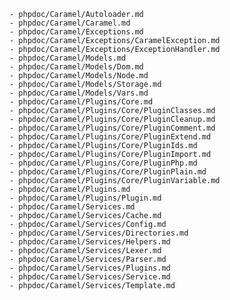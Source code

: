     - phpdoc/Caramel/Autoloader.md
    - phpdoc/Caramel/Caramel.md
    - phpdoc/Caramel/Exceptions.md
    - phpdoc/Caramel/Exceptions/CaramelException.md
    - phpdoc/Caramel/Exceptions/ExceptionHandler.md
    - phpdoc/Caramel/Models.md
    - phpdoc/Caramel/Models/Dom.md
    - phpdoc/Caramel/Models/Node.md
    - phpdoc/Caramel/Models/Storage.md
    - phpdoc/Caramel/Models/Vars.md
    - phpdoc/Caramel/Plugins/Core.md
    - phpdoc/Caramel/Plugins/Core/PluginClasses.md
    - phpdoc/Caramel/Plugins/Core/PluginCleanup.md
    - phpdoc/Caramel/Plugins/Core/PluginComment.md
    - phpdoc/Caramel/Plugins/Core/PluginExtend.md
    - phpdoc/Caramel/Plugins/Core/PluginIds.md
    - phpdoc/Caramel/Plugins/Core/PluginImport.md
    - phpdoc/Caramel/Plugins/Core/PluginPhp.md
    - phpdoc/Caramel/Plugins/Core/PluginPlain.md
    - phpdoc/Caramel/Plugins/Core/PluginVariable.md
    - phpdoc/Caramel/Plugins.md
    - phpdoc/Caramel/Plugins/Plugin.md
    - phpdoc/Caramel/Services.md
    - phpdoc/Caramel/Services/Cache.md
    - phpdoc/Caramel/Services/Config.md
    - phpdoc/Caramel/Services/Directories.md
    - phpdoc/Caramel/Services/Helpers.md
    - phpdoc/Caramel/Services/Lexer.md
    - phpdoc/Caramel/Services/Parser.md
    - phpdoc/Caramel/Services/Plugins.md
    - phpdoc/Caramel/Services/Service.md
    - phpdoc/Caramel/Services/Template.md
